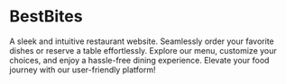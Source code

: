 # BestBites
A sleek and intuitive restaurant website. Seamlessly order your favorite dishes or reserve a table effortlessly. Explore our menu, customize your choices, and enjoy a hassle-free dining experience. Elevate your food journey with our user-friendly platform! 
